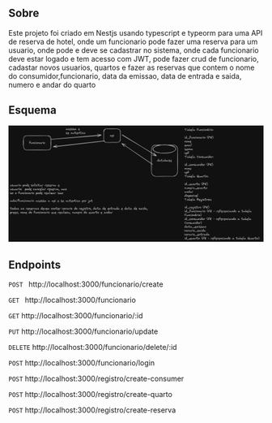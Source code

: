 ## Sobre 
Este projeto foi criado em Nestjs usando typescript e typeorm para uma API de reserva de hotel, onde um funcionario pode fazer uma reserva para um usuario, onde pode e deve se cadastrar no sistema, onde cada funcionario deve estar logado e tem acesso com JWT, pode fazer crud de funcionario, cadastar novos usuarios, quartos e fazer as reservas que contem o nome do consumidor,funcionario, data da emissao, data de entrada e saida, numero e andar do quarto

## Esquema

<img src="./src/img/esquema.png" alt="esquema" />

## Endpoints

`POST ` http://localhost:3000/funcionario/create

`GET ` http://localhost:3000/funcionario

`GET` http://localhost:3000/funcionario/:id

`PUT` http://localhost:3000/funcionario/update

`DELETE` http://localhost:3000/funcionario/delete/:id

`POST` http://localhost:3000/funcionario/login

`POST` http://localhost:3000/registro/create-consumer

`POST` http://localhost:3000/registro/create-quarto

`POST` http://localhost:3000/registro/create-reserva
